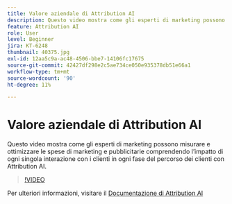```yaml
---
title: Valore aziendale di Attribution AI
description: Questo video mostra come gli esperti di marketing possono misurare e ottimizzare le spese di marketing e pubblicitarie comprendendo l’impatto di ogni singola interazione con i clienti in ogni fase del percorso dei clienti con Attribution AI.
feature: Attribution AI
role: User
level: Beginner
jira: KT-6248
thumbnail: 40375.jpg
exl-id: 12aa5c9a-ac48-4506-bbe7-14106fc17675
source-git-commit: 42427df298e2c5ae734ce050e935378db51e66a1
workflow-type: tm+mt
source-wordcount: '90'
ht-degree: 11%

---
```


# Valore aziendale di Attribution AI

Questo video mostra come gli esperti di marketing possono misurare e ottimizzare le spese di marketing e pubblicitarie comprendendo l’impatto di ogni singola interazione con i clienti in ogni fase del percorso dei clienti con Attribution AI.

>[!VIDEO](https://video.tv.adobe.com/v/40375?quality=12&learn=on)

Per ulteriori informazioni, visitare il [Documentazione di Attribution AI](https://experienceleague.adobe.com/docs/experience-platform/intelligent-services/attribution-ai/overview.html)

